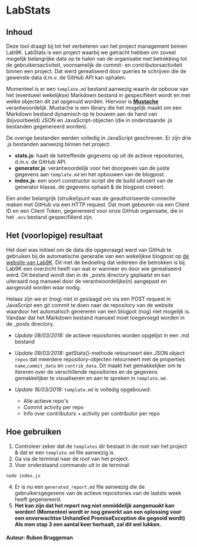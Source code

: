 # LabStats

## Inhoud 

Deze tool draagt bij tot het verbeteren van het project management binnen Lab9K. LabStats is een project waarbij we getracht hebben om zoveel mogelijk belangrijke data op te halen van de organisatie met betrekking tot de gebruikersactiviteit, voornamelijk de commit- en contributorsactiviteit binnen een project. Dat werd gerealiseerd door queries te schrijven die de gewenste data d.m.v. de GitHub API kan ophalen. 

Momenteel is er een `template.md` bestand aanwezig waarin de opbouw van het (eventueel wekelijkse) Markdown bestand in gespecifiëert wordt en met welke objecten dit zal opgevuld worden. Hiervoor is **[Mustache](https://mustache.github.io/)** verantwoordelijk. Mustache is een library die het mogelijk maakt om een Markdown bestand dynamisch op te bouwen aan de hand van (bijvoorbeeld) JSON en JavaScript-objecten (die in onderstaande .js bestanden gegenereerd worden).

De overige bestanden werden volledig in JavaScript geschreven. Er zijn drie .js bestanden aanwezig binnen het project:

* **stats.js**: haalt de betreffende gegevens op uit de actieve repositories, d.m.v. de GitHub API.  
* **generator.js**: verantwoordelijk voor het doorgeven van de juiste gegevens aan `template.md` en het opbouwen van de blogpost.
* **index.js**: een soort constructor script die de build uitvoert van de generator klasse, de gegevens ophaalt & de blogpost creëert.

Een ander belangrijk (struikel)punt was de geauthoriseerde connectie maken met GitHub via een HTTP request. Dat moet gebeuren via een Client ID en een Client Token, gegenereerd voor onze GitHub organisatie, die in het `.env` bestand gespecifiëerd zijn. 


## Het (voorlopige) resultaat

Het doel was initieel om de data die opgevraagd werd van GitHub te gebruiken bij de automatische generatie van een wekelijkse blogpost op [de website van Lab9K](https://lab9k.github.io/). Dit met de bedoeling dat iedereen die betrokken is bij Lab9K een overzicht heeft van wat er wanneer en door wie gerealiseerd werd. Dit bestand wordt dan in de _posts directory geplaatst en kan uiteraard nog manueel door de verantwoordelijke(n) aangepast en aangevuld worden waar nodig. 

Helaas zijn we er (nog) niet in geslaagd om via een POST request in JavaScript een git commit te doen naar de repository van de website  waardoor het automatisch genereren van een blogpot (nog) niet mogelijk is. Vandaar dat het Markdown bestand manueel moet toegevoegd worden in de _posts directory.

* *Update 08/03/2018:* de actieve repositories worden opgelijst in een .md bestand
* *Update 09/03/2018:* getStats()-methode retourneert één JSON object `repos` dat meerdere repository-objecten retourneert met de properties `name`,`commit_data` en `contrib_data`. Dit maakt het gemakkelijker om te itereren over de verschillende repositories en de gegevens gemakkelijker te visualiseren en aan te spreken in `template.md`.

* *Update 16/03/2018:* `template.md` is volledig opgebouwd:
  * Alle actieve repo's 
  * Commit activity per repo
  * Info over contributors + activity per contributor per repo 

## Hoe gebruiken

1. Controleer zeker dat de `templates` dir bestaat in de root van het project & dat er een `template.md` file aanwezig is.
2. Ga via de terminal naar de root van het project.
3. Voer onderstaand commando uit in de terminal:
```
node index.js
```
4. Er is nu een `generated_report.md` file aanwezig die de gebruikersgegevens van de actieve repositories van de laatste week heeft gegenereerd.
5. **Het kan zijn dat het report nog niet onmiddelijk aangemaakt kan worden! (Momenteel wordt er nog gewerkt aan een oplossing voor een onverwachtse Unhandled PromiseException die gegooid wordt) Als men stap 3 een aantal keer herhaalt, zal dit wel lukken.**



#### Auteur: Ruben Bruggeman
